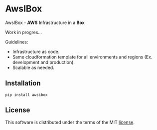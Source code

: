# AwsIBox
AwsIBox - **AWS** **I**nfrastructure in a **Box**

Work in progres...

Guidelines:
- Infrastructure as code.
- Same cloudformation template for all environments and regions (Ex. development and production).
- Scalable as needed.

## Installation ##
`pip install awsibox`

## License ##

This software is distributed under the terms of the MIT [license](LICENSE).
